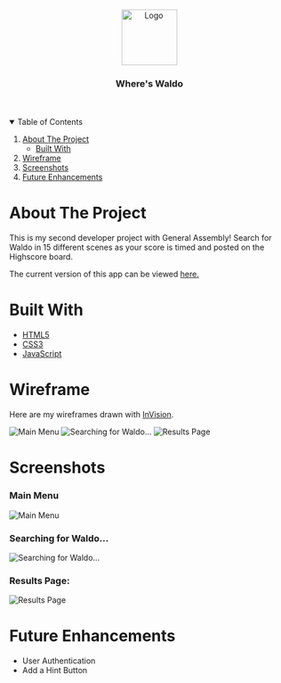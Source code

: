 
<!-- PROJECT LOGO -->
<br />
<p align="center">
  <a href="https://github.com/GarrettGarrett/Wheres-Waldo">
    <img src="https://i.imgur.com/xLFRbXq.png" alt="Logo" width="100" height="100">
  </a>

  <h3 align="center">Where's Waldo</h3>
<br>
<Br>


<!-- TABLE OF CONTENTS -->
<details open="open">
  <summary>Table of Contents</summary>
  <ol>
    <li>
      <a href="#about-the-project">About The Project</a>
      <ul>
        <li><a href="#built-with">Built With</a></li>
      </ul>
    </li>
    <li>
      <a href="#wireframe">Wireframe</a>
    </li>
    <li><a href="#screenshots">Screenshots</a></li>
     <li><a href="#future-enhancements">Future Enhancements</a></li>

  </ol>
</details>

<!-- ABOUT THE PROJECT -->
# About The Project
This is my second developer project with General Assembly! Search for Waldo in 15 different scenes as your score is timed and posted on the Highscore board.

The current version of this app can be viewed [here.](https://wheres-waldo1.herokuapp.com/)

# Built With

* [HTML5](https://developer.mozilla.org/en-US/docs/Glossary/HTML5)
* [CSS3](https://developer.mozilla.org/en-US/docs/Web/CSS)
* [JavaScript](https://www.javascript.com/)


# Wireframe

Here are my wireframes drawn with [InVision](https://www.invisionapp.com/).  

![Main Menu](https://i.imgur.com/WCr5IvZ.png)
![Searching for Waldo...](https://i.imgur.com/MkNUYpD.png)
![Results Page](https://i.imgur.com/akt3MXr.png)




<!-- USAGE EXAMPLES -->
# Screenshots
### Main Menu
![Main Menu](https://i.imgur.com/vPR8xc2.png)

### Searching for Waldo...
![Searching for Waldo...](https://i.imgur.com/u97wO7E.png)

### Results Page:
![Results Page](https://i.imgur.com/S3ukN96.png)


# Future Enhancements
* User Authentication
* Add a Hint Button


